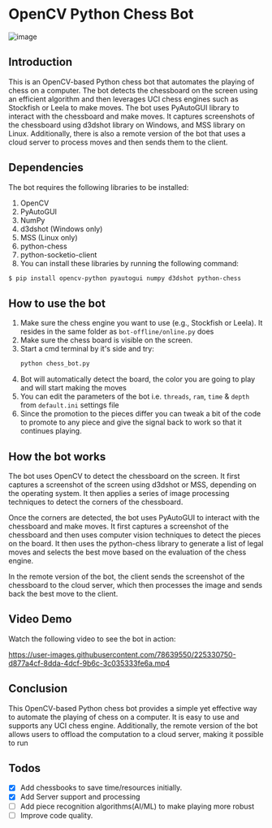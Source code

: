 # OpenCV Python Chess Bot
![image](https://user-images.githubusercontent.com/78639550/225333635-a7de1d32-594b-428e-b7a8-884ceec23bbb.png)

>

## Introduction
This is an OpenCV-based Python chess bot that automates the playing of chess on a computer. The bot detects the chessboard on the screen using an efficient algorithm and then leverages UCI chess engines such as Stockfish or Leela to make moves. The bot uses PyAutoGUI library to interact with the chessboard and make moves. It captures screenshots of the chessboard using d3dshot library on Windows, and MSS library on Linux. Additionally, there is also a remote version of the bot that uses a cloud server to process moves and then sends them to the client.

## Dependencies
The bot requires the following libraries to be installed:

1. OpenCV
2. PyAutoGUI
3. NumPy
4. d3dshot (Windows only)
5. MSS (Linux only)
6. python-chess
7. python-socketio-client
8. You can install these libraries by running the following command:
```bash
$ pip install opencv-python pyautogui numpy d3dshot python-chess
```
## How to use the bot
1. Make sure the chess engine you want to use (e.g., Stockfish or Leela). It resides in the same folder as `bot-offline/online.py` does
2. Make sure the chess board is visible on the screen.
3. Start a cmd terminal by it's side and try:
    ```cmd
    python chess_bot.py
    ```
4. Bot will automatically detect the board, the color you are going to play and will start making the moves
5. You can edit the parameters of the bot i.e. `threads`, `ram`, `time` & `depth` from `default.ini` settings file
6. Since the promotion to the pieces differ you can tweak a bit of the code to promote to any piece and give the signal back to work so that it continues playing.

## How the bot works
The bot uses OpenCV to detect the chessboard on the screen. It first captures a screenshot of the screen using d3dshot or MSS, depending on the operating system. It then applies a series of image processing techniques to detect the corners of the chessboard.

Once the corners are detected, the bot uses PyAutoGUI to interact with the chessboard and make moves. It first captures a screenshot of the chessboard and then uses computer vision techniques to detect the pieces on the board. It then uses the python-chess library to generate a list of legal moves and selects the best move based on the evaluation of the chess engine.

In the remote version of the bot, the client sends the screenshot of the chessboard to the cloud server, which then processes the image and sends back the best move to the client.
## Video Demo
Watch the following video to see the bot in action:

https://user-images.githubusercontent.com/78639550/225330750-d877a4cf-8dda-4dcf-9b6c-3c035333fe6a.mp4

## Conclusion
This OpenCV-based Python chess bot provides a simple yet effective way to automate the playing of chess on a computer. It is easy to use and supports any UCI chess engine. Additionally, the remote version of the bot allows users to offload the computation to a cloud server, making it possible to run

## Todos
- [x] Add chessbooks to save time/resources initially.
- [X] Add Server support and processing
- [ ] Add piece recognition algorithms(AI/ML) to make playing more robust
- [ ] Improve code quality.
